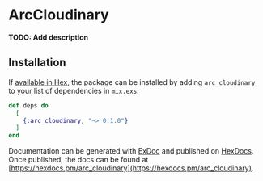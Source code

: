 # ArcCloudinary

**TODO: Add description**

## Installation

If [available in Hex](https://hex.pm/docs/publish), the package can be installed
by adding `arc_cloudinary` to your list of dependencies in `mix.exs`:

```elixir
def deps do
  [
    {:arc_cloudinary, "~> 0.1.0"}
  ]
end
```

Documentation can be generated with [ExDoc](https://github.com/elixir-lang/ex_doc)
and published on [HexDocs](https://hexdocs.pm). Once published, the docs can
be found at [https://hexdocs.pm/arc_cloudinary](https://hexdocs.pm/arc_cloudinary).

